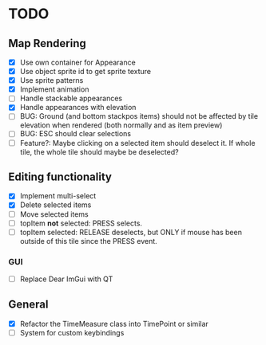 # TODO

## Map Rendering

- [x] Use own container for Appearance
- [x] Use object sprite id to get sprite texture
- [x] Use sprite patterns
- [x] Implement animation
- [ ] Handle stackable appearances
- [x] Handle appearances with elevation
- [ ] BUG: Ground (and bottom stackpos items) should not be affected by tile elevation when rendered (both normally and as item preview)
- [ ] BUG: ESC should clear selections
- [ ] Feature?: Maybe clicking on a selected item should deselect it. If whole tile, the whole tile should maybe be deselected?

## Editing functionality

- [x] Implement multi-select
- [x] Delete selected items
- [ ] Move selected items
- [ ] topItem **not** selected: PRESS selects.
- [ ] topItem selected: RELEASE deselects, but ONLY if mouse has been outside of this tile since the PRESS event.

### GUI

- [ ] Replace Dear ImGui with QT

## General

- [x] Refactor the TimeMeasure class into TimePoint or similar
- [ ] System for custom keybindings
